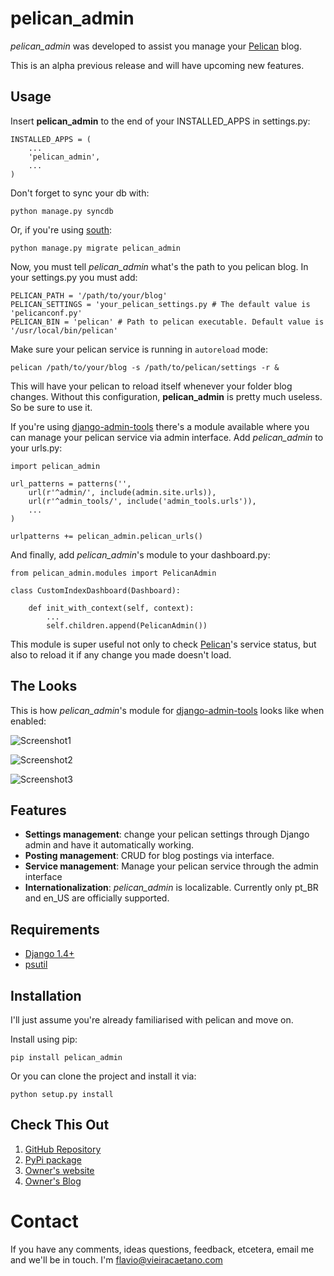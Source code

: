 pelican_admin
======================
*pelican_admin* was developed to assist you manage your [Pelican] blog.

This is an alpha previous release and will have upcoming new features.

Usage
-----

Insert **pelican_admin** to the end of your INSTALLED_APPS in settings.py:

    INSTALLED_APPS = (
        ...
        'pelican_admin',
        ...
    )
    
Don't forget to sync your db with:

	python manage.py syncdb
	
Or, if you're using [south](http://pypi.python.org/pypi/South/):

	python manage.py migrate pelican_admin
	
Now, you must tell *pelican_admin* what's the path to you pelican blog. In your settings.py you must add:

	PELICAN_PATH = '/path/to/your/blog'
	PELICAN_SETTINGS = 'your_pelican_settings.py # The default value is 'pelicanconf.py'
	PELICAN_BIN = 'pelican' # Path to pelican executable. Default value is '/usr/local/bin/pelican'
	
Make sure your pelican service is running in `autoreload` mode:

	pelican /path/to/your/blog -s /path/to/pelican/settings -r &
	
	
This will have your pelican to reload itself whenever your folder blog changes. Without this configuration, **pelican_admin** is pretty much useless. So be sure to use it.
	
If you're using [django-admin-tools] there's a module available where you can manage your pelican service via admin interface. Add *pelican_admin* to your urls.py:

	import pelican_admin
	
	url_patterns = patterns('',	
    	url(r'^admin/', include(admin.site.urls)),
	    url(r'^admin_tools/', include('admin_tools.urls')),
	   	...
	)
	
	urlpatterns += pelican_admin.pelican_urls()
	
And finally, add *pelican_admin*'s module to your dashboard.py:

	from pelican_admin.modules import PelicanAdmin
	
	class CustomIndexDashboard(Dashboard):

    	def init_with_context(self, context):
			...
	        self.children.append(PelicanAdmin())
	        
This module is super useful not only to check [Pelican]'s service status, but also to reload it if any change you made doesn't load.
	        
The Looks
---------

This is how *pelican_admin*'s module for [django-admin-tools] looks like when enabled:

![Screenshot1](https://raw.github.com/fjcaetano/pelican_admin/master/ss1.png)

![Screenshot2](https://raw.github.com/fjcaetano/pelican_admin/master/ss2.png)

![Screenshot3](https://raw.github.com/fjcaetano/pelican_admin/master/ss3.png)


Features
--------

- **Settings management**: change your pelican settings through Django admin and have it automatically working.
- **Posting management**: CRUD for blog postings via interface.
- **Service management**: Manage your pelican service through the admin interface
- **Internationalization**: *pelican_admin* is localizable. Currently only pt_BR and en_US are officially supported.

Requirements
------------
* [Django 1.4+](http://pypi.python.org/pypi/Django/1.4)
* [psutil](http://code.google.com/p/psutil/)

Installation
------------
I'll just assume you're already familiarised with pelican and move on.

Install using pip:

    pip install pelican_admin
    
Or you can clone the project and install it via:

    python setup.py install

Check This Out
--------------
1. [GitHub Repository](https://github.com/fjcaetano/pelican_admin)
2. [PyPi package](http://pypi.python.org/pypi/pelican_admin/0.2)
3. [Owner's website](http://flaviocaetano.com)
4. [Owner's Blog](http://blog.flaviocaetano.com)


Contact
==============
If you have any comments, ideas questions, feedback, etcetera, email me and we'll be in touch. I'm <flavio@vieiracaetano.com>

[django-admin-tools]: https://bitbucket.org/izi/django-admin-tools/wiki/Home
[pelican]: (https://github.com/getpelican/pelican)